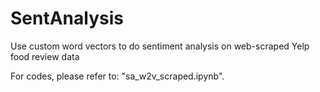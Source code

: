 # SentAnalysis

Use custom word vectors to do sentiment analysis on web-scraped Yelp food review data

For codes, please refer to: "sa_w2v_scraped.ipynb".
